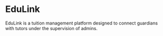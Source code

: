 # EduLink
EduLink is a tuition management platform designed to connect guardians with tutors under the supervision of admins.
